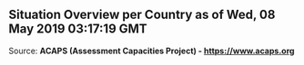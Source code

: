 ## Situation Overview per Country as of Wed, 08 May 2019 03:17:19 GMT

Source: **ACAPS (Assessment Capacities Project) - https://www.acaps.org**